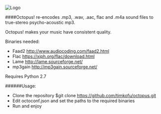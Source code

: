 ![Logo](https://code.google.com/p/tims-octopus/logo?cct=1260817422) 

####Octopus! re-encodes .mp3, .wav, .aac, flac and .m4a sound files to true-stereo psycho-acoustic mp3.

Octopus! makes your music have consistent quality.

Binaries needed:
- Faad2 http://www.audiocoding.com/faad2.html
- Flac https://xiph.org/flac/download.html
- Lame http://lame.sourceforge.net/
- mp3gain http://mp3gain.sourceforge.net/

Requires Python 2.7

######Usage:
- Clone the repository $git clone https://github.com/timkofu/octopus.git
- Edit octoconf.json and set the paths to the required binaries
- Run and enjoy
